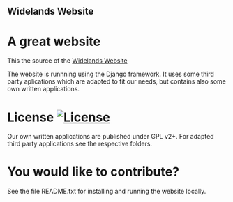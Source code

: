 ## Widelands Website ##
# A great website

This the source of the [Widelands Website](https://www.widelands.org)

The website is runnning using the Django framework. It uses some third party
aplications which are adapted to fit our needs, but contains also some own
written applications.

# License [![License](https://img.shields.io/github/license/widelands/widelands-website.svg?color=blue)](LICENCE)

Our own written applications are published under GPL v2+.
For adapted third party applications see the respective folders.

# You would like to contribute?

See the file README.txt for installing and running the website locally.
